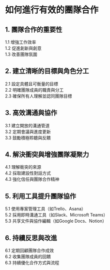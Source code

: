 # 如何進行有效的團隊合作

## 1. 團隊合作的重要性
1.1 增強工作效率  
1.2 促進創新與創意  
1.3 改善團隊氛圍  

## 2. 建立清晰的目標與角色分工  
2.1 設定具體且可衡量的目標  
2.2 明確團隊成員的職責與分工  
2.3 確保所有人理解並認同團隊目標  

## 3. 高效溝通與協作  
3.1 建立開放的溝通管道  
3.2 定期會議與進度更新  
3.3 鼓勵積極聆聽與反饋  

## 4. 解決衝突與增強團隊凝聚力  
4.1 理解衝突的來源  
4.2 採取建設性對話方式  
4.3 強化信任與團隊合作精神  

## 5. 利用工具提升團隊協作  
5.1 使用專案管理工具（如Trello、Asana）  
5.2 採用即時溝通工具（如Slack、Microsoft Teams）  
5.3 共享文件與協作編輯（如Google Docs、Notion）  

## 6. 持續反思與改進  
6.1 定期回顧團隊合作成效  
6.2 收集團隊成員的回饋  
6.3 持續優化合作方式與流程  
